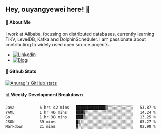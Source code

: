 ## Hey, ouyangyewei here! :wave:

#### :rocket: About Me
I work at Alibaba, focusing on distributed databases, currently learning TiKV, LevelDB, Kafka and DolphinScheduler. I am passionate about contributing to widely used open source projects.

- [![Linkedin](https://img.shields.io/badge/LinkedIn-ouyangyewei-blue)](https://www.linkedin.com/in/ouyangyewei/)
- [![Blog](https://img.shields.io/badge/Blog-yeweiouyang-orange)](https://blog.csdn.net/yeweiouyang)

#### :star2: Github Stats
[![Anurag's GitHub stats](https://github-readme-stats.vercel.app/api?username=ouyangyewei&show_icons=true&cache_seconds=3600&theme=tokyonight)](https://github.com/anuraghazra/github-readme-stats)

#### :bar_chart: Weekly Development Breakdown
<!--START_SECTION:waka-->

```txt
Java           6 hrs 42 mins   █████████████▒░░░░░░░░░░░   53.87 %
YAML           1 hr 46 mins    ███▓░░░░░░░░░░░░░░░░░░░░░   14.24 %
Go             1 hr 38 mins    ███▒░░░░░░░░░░░░░░░░░░░░░   13.25 %
JSON           39 mins         █▒░░░░░░░░░░░░░░░░░░░░░░░   05.27 %
Markdown       21 mins         ▓░░░░░░░░░░░░░░░░░░░░░░░░   02.90 %
```

<!--END_SECTION:waka-->
